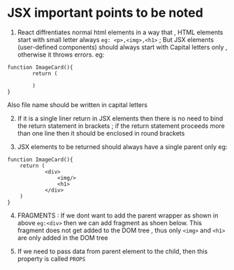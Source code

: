 
# JSX important points to be noted

1) React diffrentiates normal html elements in a way that , HTML elements start with small letter always `eg: <p>,<img>,<h1>` ; But JSX elements (user-defined components) should always start with Capital letters only , otherwise it throws errors.
eg: 
```
function ImageCard(){
        return (

        )
}
```
Also file name should be written in capital letters 

2) If it is a single liner return in JSX elements then there is no need to bind the return statement in brackets ; if the return statement proceeds more than one line then it should be enclosed in round brackets

3) JSX elements to be returned should always have a single parent only
    eg:     
```
function ImageCard(){
    return (
            <div>
                <img/>
                <h1>
            </div>
    )
} 
```

4) FRAGMENTS : If we dont want to add the parent wrapper as shown in above `eg:<div>` then we can add fragment as shoen below. This fragment does not get added to the DOM tree , thus only `<img>` and `<h1>` are only added in the DOM tree

5) If we need to pass data from parent element to the child, then this property is called `PROPS`

